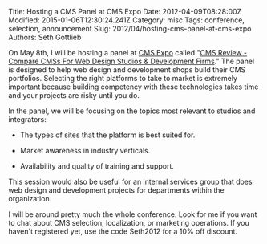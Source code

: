 Title: Hosting a CMS Panel at CMS Expo
Date: 2012-04-09T08:28:00Z
Modified: 2015-01-06T12:30:24.241Z
Category: misc
Tags: conference, selection, announcement
Slug: 2012/04/hosting-cms-panel-at-cms-expo
Authors: Seth Gottlieb

On May 8th, I will be hosting a panel at [CMS Expo](http://cmsexpo.net) called "[CMS Review - Compare CMSs For Web Design Studios &amp; Development Firms](http://cmsexpo.net/sessions/2-152-CMS_Review___Compare_CMSs_For_Web_Design_Studios_&amp;_Development_Firms)." The panel is designed to help web design and development shops build their CMS portfolios. Selecting the right platforms to take to market is extremely important because building competency with these technologies takes time and your projects are risky until you do.  

In the panel, we will be focusing on the topics most relevant to studios and integrators:

  

*   The types of sites that the platform is best suited for.  
    
*   Market awareness in industry verticals.  
    
*   Availability and quality of training and support.  
    

  

This session would also be useful for an internal services group that does web design and development projects for departments within the organization.

  

I will be around pretty much the whole conference. Look for me if you want to chat about CMS selection, localization, or marketing operations. If you haven't registered yet, use the code Seth2012 for a 10% off discount.
